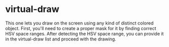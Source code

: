 # virtual-draw

This one lets you draw on the screen using any kind of distinct colored object. 
First, you'll need to create a proper mask for it by finding correct HSV space ranges.
After detecting the HSV space range, you can provide it in the virtual-draw list and proceed with the drawing.

